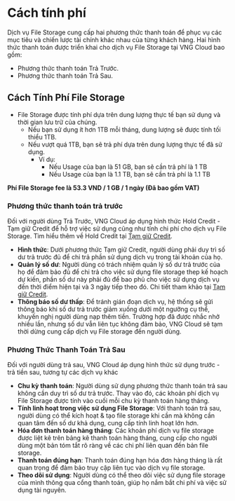 # Cách tính phí

Dịch vụ File Storage cung cấp hai phương thức thanh toán để phục vụ các mục tiêu và chiến lược tài chính khác nhau của từng khách hàng. Hai hình thức thanh toán được triển khai cho dịch vụ File Storage tại VNG Cloud bao gồm:

* Phương thức thanh toán Trả Trước.
* Phương thức thanh toán Trả Sau.

## **Cách Tính Phí File Storage**

* File Storage được tính phí dựa trên dung lượng thực tế bạn sử dụng và thời gian lưu trữ của chúng.
  * Nếu bạn sử dụng ít hơn 1TB mỗi tháng, dung lượng sẽ được tính tối thiểu 1TB.&#x20;
  * Nếu vượt quá 1TB, bạn sẽ trả phí dựa trên dung lượng thực tế đã sử dụng.&#x20;
    * Ví dụ:
      * Nếu Usage của bạn là 51 GB, bạn sẽ cần trả phí là 1 TB
      * Nếu Usage của bạn là 1.1 TB, bạn sẽ cần trả phí là 1.1 TB

**Phí File Storage fee là 53.3 VND / 1 GB / 1 ngày (Đã bao gồm VAT)**

### **Phương thức thanh toán trả trước**

Đối với người dùng Trả Trước, VNG Cloud áp dụng hình thức Hold Credit - Tạm giữ Credit để hỗ trợ việc sử dụng cũng như tính chi phí cho dịch vụ File Storage. Tìm hiểu thêm về Hold Credit tại [Tạm giữ Credit](https://docs.vngcloud.vn/vng-cloud-document/vn/quan-ly-hoa-don-chi-phi-and-tai-nguyen-tren-vng-cloud/trai-nghiem-billing-and-kenh-thanh-toan/ve-billing-and-payment/thanh-toan/tam-giu-credit).

* **Hình thức**: Dưới phương thức Tạm giữ Credit, người dùng phải duy trì số dư trả trước đủ để chi trả phần sử dụng dịch vụ trong tài khoản của họ.
* **Quản lý số dư**: Người dùng có trách nhiệm quản lý số dư trả trước của họ để đảm bảo đủ để chi trả cho việc sử dụng file storage thep kế hoạch dự kiến, phần số dư này phải đủ để bao phủ cho việc sử dụng dịch vụ đến thời điểm hiện tại và 3 ngày tiếp theo đó. Chi tiết tham khảo tại [Tạm giữ Credit](https://docs.vngcloud.vn/vng-cloud-document/vn/quan-ly-hoa-don-chi-phi-and-tai-nguyen-tren-vng-cloud/trai-nghiem-billing-and-kenh-thanh-toan/ve-billing-and-payment/thanh-toan/tam-giu-credit).
* **Thông báo số dư thấp**: Để tránh gián đoạn dịch vụ, hệ thống sẽ gửi thông báo khi số dư trả trước giảm xuống dưới một ngưỡng cụ thể, khuyến nghị người dùng nạp thêm tiền. Trường hợp đã được nhắc nhở nhiều lần, nhưng số dư vẫn liên tục không đảm bảo, VNG Cloud sẽ tạm thời dừng cung cấp dịch vụ File storage đến người dùng.

### **Phương Thức Thanh Toán Trả Sau**

Đối với người dùng trả sau, VNG Cloud áp dụng hình thức sử dụng trước - trả tiền sau, tương tự các dịch vụ khác

* **Chu kỳ thanh toán**: Người dùng sử dụng phương thức thanh toán trả sau không cần duy trì số dư trả trước. Thay vào đó, các khoản phí dịch vụ File Storage được tính vào cuối mỗi chu kỳ thanh toán hàng tháng.
* **Tính linh hoạt trong việc sử dụng File Storage**: Với thanh toán trả sau, người dùng có thể kích hoạt & tạo file storage khi cần mà không cần quan tâm đến số dư khả dụng, cung cấp tính linh hoạt lớn hơn.
* **Hóa đơn thanh toán hàng tháng**: Các khoản phí dịch vụ file storage được liệt kê trên bảng kê thanh toán hàng tháng, cung cấp cho người dùng một bản tóm tắt rõ ràng về các chi phí liên quan đến bản file storage.
* **Thanh toán đúng hạn**: Thanh toán đúng hạn hóa đơn hàng tháng là rất quan trọng để đảm bảo truy cập liên tục vào dịch vụ file storage.
* **Theo dõi sử dụng**: Người dùng có thể theo dõi việc sử dụng file storage của mình thông qua cổng thanh toán, giúp họ nắm bắt chi phí và việc sử dụng tài nguyên.
